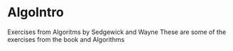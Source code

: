 # AlgoIntro
Exercises from Algoritms by Sedgewick and Wayne
These are some of the exercises from the book and Algorithms

